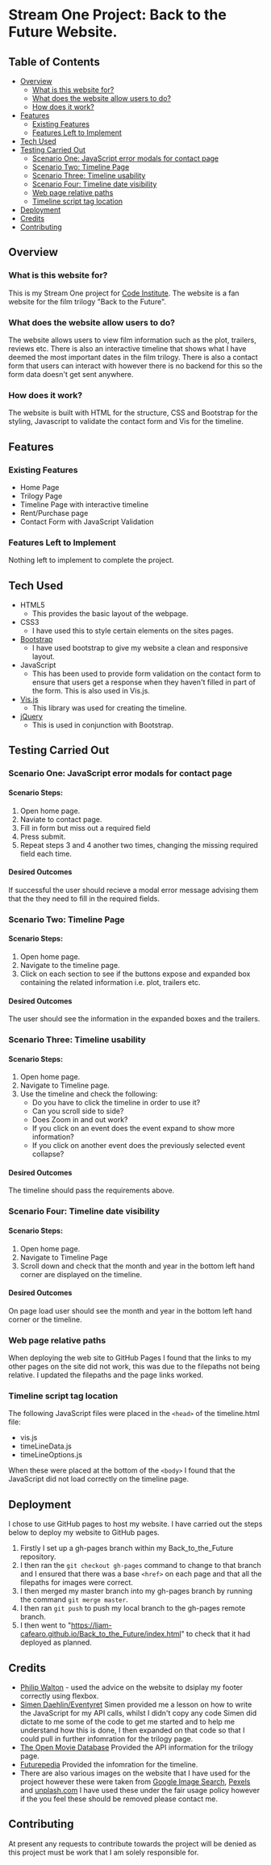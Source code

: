 # Stream One Project: Back to the Future Website.

## Table of Contents

* [Overview](#overview)
  * [What is this website for?](#what-is-this-website-for)
  * [What does the website allow users to do?](#what-does-the-website-allow-users-to-do)
  * [How does it work?](#how-does-it-work)
* [Features](#features)
  * [Existing Features](#existing-features)
  * [Features Left to Implement](#features-left-to-implement)
* [Tech Used](#tech-used)
* [Testing Carried Out](#testing-carried-out)
  * [Scenario One: JavaScript error modals for contact page](#scenario-one-javascript-error-modals-for-contact-page)
  * [Scenario Two: Timeline Page](#scenario-two-timeline-page)
  * [Scenario Three: Timeline usability](#scenario-three-timeline-usability)
  * [Scenario Four: Timeline date visibility](#scenario-four-timeline-date-visibility)
  * [Web page relative paths](#web-page-relative-paths)
  * [Timeline script tag location](#timeline-script-tag-location)
* [Deployment](#deployment)
* [Credits](#credits)
* [Contributing](#contributing)

## Overview

### What is this website for?

This is my Stream One project for [Code Institute](https://www.codeinstitute.net/). The website is a fan website for the film trilogy "Back to the Future".

### What does the website allow users to do?

The website allows users to view film information such as the plot, trailers, reviews etc. There is also an interactive timeline that shows what I have deemed the most important dates in the film trilogy. There is also a contact form that users can interact with however there is no backend for this so the form data doesn't get sent anywhere.

### How does it work?

The website is built with HTML for the structure, CSS and Bootstrap for the styling, Javascript to validate the contact form and Vis for the timeline.

## Features

### Existing Features

* Home Page
* Trilogy Page
* Timeline Page with interactive timeline
* Rent/Purchase page
* Contact Form with JavaScript Validation

### Features Left to Implement

Nothing left to implement to complete the project.

## Tech Used

* HTML5
  * This provides the basic layout of the webpage.
* CSS3
  * I have used this to style certain elements on the sites pages.
* [Bootstrap](http://getbootstrap.com)
  * I have used bootstrap to give my website a clean and responsive layout.
* JavaScript
  * This has been used to provide form validation on the contact form to ensure that users get a response when they haven't filled in part of the form. This is also used in Vis.js.
* [Vis.js](http://visjs.org/index.html)
  * This library was used for creating the timeline.
* [jQuery](https://jquery.com/)
  * This is used in conjunction with Bootstrap.

## Testing Carried Out

### Scenario One: JavaScript error modals for contact page

#### Scenario Steps:

1. Open home page.
2. Naviate to contact page.
3. Fill in form but miss out a required field
4. Press submit.
5. Repeat steps 3 and 4 another two times, changing the missing required field each time.

#### Desired Outcomes

If successful the user should recieve a modal error message advising them that the they need to fill in the required fields.

### Scenario Two: Timeline Page

#### Scenario Steps:

1. Open home page.
2. Navigate to the timeline page.
3. Click on each section to see if the buttons expose and expanded box containing the related information i.e. plot, trailers etc.

#### Desired Outcomes

The user should see the information in the expanded boxes and the trailers.

### Scenario Three: Timeline usability

#### Scenario Steps:

1. Open home page.
2. Navigate to Timeline page.
3. Use the timeline and check the following:
   * Do you have to click the timeline in order to use it?
   * Can you scroll side to side?
   * Does Zoom in and out work?
   * If you click on an event does the event expand to show more information?
   * If you click on another event does the previously selected event collapse?

#### Desired Outcomes

The timeline should pass the requirements above.

### Scenario Four: Timeline date visibility

#### Scenario Steps:

1. Open home page.
2. Navigate to Timeline Page
3. Scroll down and check that the month and year in the bottom left hand corner are displayed on the timeline.

#### Desired Outcomes

On page load user should see the month and year in the bottom left hand corner or the timeline.

### Web page relative paths

When deploying the web site to GitHub Pages I found that the links to my other pages on the site did not work, this was due to the filepaths not being
relative. I updated the filepaths and the page links worked.

### Timeline script tag location

The following JavaScript files were placed in the `<head>` of the timeline.html file:

* vis.js
* timeLineData.js
* timeLineOptions.js

When these were placed at the bottom of the `<body>` I found that the JavaScript did not load correctly on the timeline page.

## Deployment

I chose to use GitHub pages to host my website. I have carried out the steps below to deploy my website to GitHub pages.

1. Firstly I set up a gh-pages branch within my Back_to_the_Future repository.
2. I then ran the `git checkout gh-pages` command to change to that branch and I ensured that there was a base `<href>` on each page and that all the filepaths for images were correct.
3. I then merged my master branch into my gh-pages branch by running the command `git merge master`.
4. I then ran `git push` to push my local branch to the gh-pages remote branch.
5. I then went to "https://liam-cafearo.github.io/Back_to_the_Future/index.html" to check that it had deployed as planned.

## Credits

* [Philip Walton](https://philipwalton.github.io/solved-by-flexbox/demos/sticky-footer/) - used the advice on the website to dsiplay my footer correctly using flexbox.
* [Simen Daehlin/Eventyret](https://github.com/Eventyret) Simen provided me a lesson on how to write the JavaScript for my API calls, whilst I didn't copy any code Simen did dictate to me some of the code to get me started and to help me understand how this is done, I then expanded on that code so that I could pull in further infomration for the trilogy page.
* [The Open Movie Database](https://www.omdbapi.com/) Provided the API information for the trilogy page.
* [Futurepedia](http://backtothefuture.wikia.com/wiki/Back_to_the_Future_timeline) Provided the infomration for the timeline.
* There are also various images on the website that I have used for the project however these were taken from [Google Image Search](https://www.google.co.uk/imghp?hl=en&tab=wi), [Pexels](https://www.pexels.com/) and [unplash.com](https://unsplash.com/) I have used these under the fair usage policy however if the you feel these should be removed please contact me.

## Contributing

At present any requests to contribute towards the project will be denied as this project must be work that I am solely responsible for.
